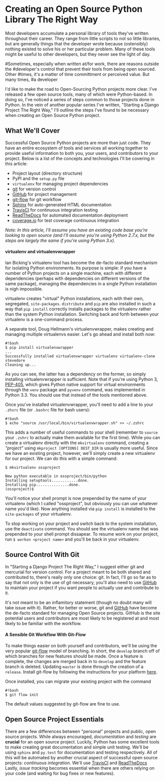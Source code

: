 # Creating an Open Source Python Library The Right Way

Most developers accumulate a personal library of tools they've written throughout 
their career. They range from little scripts to not so little libraries, but are 
generally things that the developer wrote because (ostensibly) nothing existed 
to solve his or her particular problem. Many of these tools might be useful to
other developers, but they never see the light of day. 

#Sometimes, especially when written at/for work, there are reasons outside the 
#developer's control that prevent their tools from being open sourced. Other 
#times, it's a matter of time committment or perceived value. But many times,
#a developer 

I'd like to make the road to Open-Sourcing Python projects more clear. 
I've released a few open source tools, many of which were Python-based. In doing
so, I've noticed a series of steps common to those projects done in Python. In
the vein of another popular series I've written, "Starting a Django Project The
Right Way," I'll outline the steps I've found to be necessary when creating an
Open Source Python project.

## What We'll Cover

Successful Open Source Python projects are more than just code. They have an 
entire ecosystem of tools and services all working together to provide useful
information to both you, your users, and contributors to your project. 
Below is a list of the concepts and technologies I'll be covering in this article:

* Project layout (directory structure)
* PyPI and the `setup.py` file
* `virtualenv` for managing project dependencies 
* [git](http://www.git-scm.com) for version control
* [GitHub](http://www.github.com) for project management
* [git-flow](http://nvie.com/posts/a-successful-git-branching-model/) for git workflow
* [Sphinx](http://www.sphinx-doc.org) for auto-generated HTML documentation
* [TravisCI](https://travis-ci.org/) for continuous integration testing
* [ReadTheDocs](https://readthedocs.org) for automated documentation deployment
* [coverage.io](http://coverage.io) for test coverage continuous integration

*Note: In this article, I'll assume you have an existing code base you're looking to open source (and I'll assume you're using Python 2.7.x, but the steps are largely the same if you're using Python 3.x).*

#### virtualenv and virtualenvwrapper

Ian Bicking's virtualenv tool has become the de-facto standard mechanism for
isolating Python environments. Its purpose is simple: if you have a number of
Python projects on a single machine, each with different dependencies (perhaps
with dependencies on different versions of the same package), managing the dependencies in a
single Python installation is nigh impossible. 

virtualenv creates "virtual" Python installations, each with their 
own, segregated, `site-packages`. `distribute` and `pip` are also 
installed in such a way that `pip install` correctly installs packages 
to the virtualenv rather than the system Python installation. Switching back 
and forth between your virtualenv is a one-command process.

A separate tool, Doug Hellmann's virtualenvwrapper, makes creating and managing multiple 
virtualenvs easier. Let's go ahead and install both now:

    #!bash
    $ pip install virtualenvwrapper
    ...
    Successfully installed virtualenvwrapper virtualenv virtualenv-clone stevedore
    Cleaning up...

As you can see, the latter has a dependency on the former, so simply installing
virtualenvwrapper is sufficient. Note that if you're using Python 
3, [PEP-405](http://www.python.org/dev/peps/pep-0405/), which gives Python 
native support for virtual environments through the `venv` package 
and `pyvenv` command, was implemented in Python 3.3. You should use that instead
of the tools mentioned above.

Once you've installed virtualenvwrapper, you'll need to add a line to your
`.zhsrc` file (or `.bashrc` file for bash users):

    #!bash
    $ echo "source /usr/local/bin/virtualenvwrapper.sh" >> ~/.zshrc

This adds a number of useful commands to your shell (remember to `source` your
`.zshrc` to actually make them available for the first time). While you can create a
virtualenv directly with the `mkvirtualenv` command, creating a *"project"*
using `mkproject [OPTIONS] DEST_DIR` is usually more useful. Since we have 
an existing project, however, we'll simply create a new virtualenv for our
project. We can do this with a simple command:

    $ mkvirtualenv ossproject

    New python executable in ossproject/bin/python
    Installing setuptools............done.
    Installing pip...............done.
    (ossproject)$ 

You'll notice your shell prompt is now prepended by the name of your virtualenv
(which I called "ossproject", but obviously you can use whatever name you'd
like). Now anything installed via `pip install` is installed to the
`site-packages` of your virtualenv. 

To stop working on your project and switch back to the system installation, use 
the `deactivate` command. You should see the virtualenv name that was prepended 
to your shell prompt dissapear. To resume work on your project, run `$ workon
<project name>` and you'll be back in your virtualenv.

## Source Control With Git

In "Starting a Django Project The Right Way," I suggest either git
and mercurial for version control. For a project meant to be both shared and
contributed to, there's really only one choice: git. In fact, I'll go so far as
to say that not only is the use of git necessary, you'll also need to use
[GitHub](http://www.github.com) to maintain your project if you want people to
actually use and contribute to it. 

It's not meant to be an inflamitory statement (though no doubt many will 
take issue with it). Rather, for better or worse, git
and [GitHub](http://www.github.com) have become the de-facto standard for
managing Open Source projects. GitHub is the site potential users and
contributors are most likely to be registered at and most likely to be familiar
with the workflow.

#### A Sensible Git Workflow With Git-Flow

To make things easier on both yourself and contributors, we'll be using the
very popular [git-flow](http://nvie.com/posts/a-successful-git-branching-model/)
model of branching. In short, the `develop` branch off of which branches for new features
should be made. Once a feature is complete, the changes are merged back in to
`develop` and the feature branch is deleted. Updating `master` is done through
the creation of a `release`. Install git-flow by following the instructions for your platform [here](https://github.com/nvie/gitflow/wiki/Installation).

Once installed, you can migrate your existing project with the command

    #!bash
    $ git flow init

The default values suggested by git-flow are fine to use.

## Open Source Project Essentials 

There are a few differences between "personal" projects and public, open source
projects. While always encouraged, *documentation* and *testing* are **crucial** for
an open source project. Luckily, Python has some excellent tools to make
creating great documentation and simple unit testing. We'll be using `sphinx`
and `py.test` for documentation and testing respectively. All of this will be
automated by another crucial aspect of successful open source projects:
*continuous integration*. We'll use [TravisCI](https://travis-ci.org/) and
[ReadTheDocs](https://readthedocs.org)
Lastly, *issue tracking* becomes essential when there
are others relying on your code (and waiting for bug fixes or new features).

